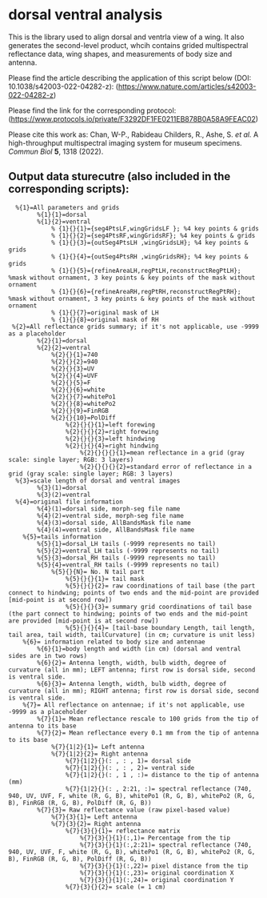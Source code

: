 # dorsal ventral analysis
 This is the library used to align dorsal and ventrla view of a wing. It also generates the second-level product, whcih contains grided multispectral reflectance data, wing shapes, and measurements of body size and antenna.
 
Please find the article describing the application of this script below (DOI: 10.1038/s42003-022-04282-z):
(https://www.nature.com/articles/s42003-022-04282-z)

Please find the link for the corresponding protocol:
(https://www.protocols.io/private/F3292DF1FE0211EB878B0A58A9FEAC02)

Please cite this work as:
Chan, W-P., Rabideau Childers, R., Ashe, S. *et al.* A high-throughput multispectral imaging system for museum specimens. *Commun Biol* **5**, 1318 (2022).

 
## Output data sturecutre (also included in the corresponding scripts):
      %{1}=All parameters and grids
            %{1}{1}=dorsal
            %{1}{2}=ventral
                % {1}{}{1}={seg4PtsLF,wingGridsLF }; %4 key points & grids
                % {1}{}{2}={seg4PtsRF,wingGridsRF}; %4 key points & grids
                % {1}{}{3}={outSeg4PtsLH ,wingGridsLH}; %4 key points & grids
                % {1}{}{4}={outSeg4PtsRH ,wingGridsRH}; %4 key points & grids
                % {1}{}{5}={refineAreaLH,regPtLH,reconstructRegPtLH}; %mask without ornament, 3 key points & key points of the mask without ornament
                % {1}{}{6}={refineAreaRH,regPtRH,reconstructRegPtRH}; %mask without ornament, 3 key points & key points of the mask without ornament
                % {1}{}{7}=original mask of LH
                % {1}{}{8}=original mask of RH
     %{2}=All reflectance grids summary; if it's not applicable, use -9999 as a placeholder
            %{2}{1}=dorsal
            %{2}{2}=ventral
                %{2}{}{1}=740
                %{2}{}{2}=940
                %{2}{}{3}=UV
                %{2}{}{4}=UVF
                %{2}{}{5}=F
                %{2}{}{6}=white
                %{2}{}{7}=whitePo1
                %{2}{}{8}=whitePo2
                %{2}{}{9}=FinRGB
                %{2}{}{10}=PolDiff
                    %{2}{}{}{1}=left forewing
                    %{2}{}{}{2}=right forewing
                    %{2}{}{}{3}=left hindwing
                    %{2}{}{}{4}=right hindwing
                        %{2}{}{}{}{1}=mean reflectance in a grid (gray scale: single layer; RGB: 3 layers)
                        %{2}{}{}{}{2}=standard error of reflectance in a grid (gray scale: single layer; RGB: 3 layers)
      %{3}=scale length of dorsal and ventral images
            %{3}(1)=dorsal
            %{3}(2)=ventral
      %{4}=original file information
            %{4}(1)=dorsal side, morph-seg file name
            %{4}(2)=ventral side, morph-seg file name
            %{4}(3)=dorsal side, AllBandsMask file name
            %{4}(4)=ventral side, AllBandsMask file name
        %{5}=tails information
            %{5}{1}=dorsal_LH tails (-9999 represents no tail)
            %{5}{2}=ventral_LH tails (-9999 represents no tail)
            %{5}{3}=dorsal_RH tails (-9999 represents no tail)
            %{5}{4}=ventral_RH tails (-9999 represents no tail)
                %{5}{}{N}= No. N tail part
                    %{5}{}{}{1}= tail mask
                    %{5}{}{}{2}= raw coordinations of tail base (the part connect to hindwing; points of two ends and the mid-point are provided [mid-point is at second row])
                    %{5}{}{}{3}= summary grid coordinations of tail base (the part connect to hindwing; points of two ends and the mid-point are provided [mid-point is at second row])
                    %{5}{}{}{4}= [tail-base boundary Length, tail length, tail area, tail width, tailCurvature] (in cm; curvature is unit less)
        %{6}= information related to body size and antennae
            %{6}{1}=body length and width (in cm) (dorsal and ventral sides are in two rows)
            %{6}{2}= Antenna length, width, bulb width, degree of curvature (all in mm); LEFT antenna; first row is dorsal side, second is ventral side.
            %{6}{3}= Antenna length, width, bulb width, degree of curvature (all in mm); RIGHT antenna; first row is dorsal side, second is ventral side.
        %{7}= All reflectance on antennae; if it's not applicable, use -9999 as a placeholder
            %{7}{1}= Mean reflectance rescale to 100 grids from the tip of antenna to its base
            %{7}{2}= Mean reflectance every 0.1 mm from the tip of antenna to its base
                %{7}{1|2}{1}= Left antenna
                %{7}{1|2}{2}= Right antenna
                    %{7}{1|2}{}(: , : , 1)= dorsal side
                    %{7}{1|2}{}(: , : , 2)= ventral side
                    %{7}{1|2}{}(: , 1 , :)= distance to the tip of antenna (mm)
                    %{7}{1|2}{}(: , 2:21, :)= spectral reflectance (740, 940, UV, UVF, F, white (R, G, B), whitePo1 (R, G, B), whitePo2 (R, G, B), FinRGB (R, G, B), PolDiff (R, G, B))
            %{7}{3}= Raw reflectance value (raw pixel-based value)
                %{7}{3}{1}= Left antenna
                %{7}{3}{2}= Right antenna
                    %{7}{3}{}{1}= reflectance matrix
                        %{7}{3}{}{1}(:,1)= Percentage from the tip
                        %{7}{3}{}{1}(:,2:21)= spectral reflectance (740, 940, UV, UVF, F, white (R, G, B), whitePo1 (R, G, B), whitePo2 (R, G, B), FinRGB (R, G, B), PolDiff (R, G, B))
                        %{7}{3}{}{1}(:,22)= pixel distance from the tip
                        %{7}{3}{}{1}(:,23)= original coordination X
                        %{7}{3}{}{1}(:,24)= original coordination Y
                    %{7}{3}{}{2}= scale (= 1 cm)

